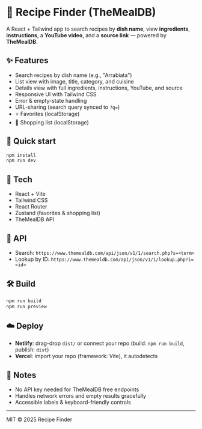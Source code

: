 # 🍳 Recipe Finder (TheMealDB)

A React + Tailwind app to search recipes by **dish name**, view **ingredients**, **instructions**, a **YouTube video**, and a **source link** — powered by **TheMealDB**.

## ✨ Features
- Search recipes by dish name (e.g., "Arrabiata")
- List view with image, title, category, and cuisine
- Details view with full ingredients, instructions, YouTube, and source
- Responsive UI with Tailwind CSS
- Error & empty-state handling
- URL-sharing (search query synced to `?q=`)
- ⭐ Favorites (localStorage)
- 📝 Shopping list (localStorage)

## 🚀 Quick start
```bash
npm install
npm run dev
```

## 🧩 Tech
- React + Vite
- Tailwind CSS
- React Router
- Zustand (favorites & shopping list)
- TheMealDB API

## 🔗 API
- Search: `https://www.themealdb.com/api/json/v1/1/search.php?s=<term>`
- Lookup by ID: `https://www.themealdb.com/api/json/v1/1/lookup.php?i=<id>`

## 🛠 Build
```bash
npm run build
npm run preview
```

## ☁️ Deploy
- **Netlify**: drag-drop `dist/` or connect your repo (build: `npm run build`, publish: `dist`)
- **Vercel**: import your repo (framework: Vite), it autodetects

## 🧪 Notes
- No API key needed for TheMealDB free endpoints
- Handles network errors and empty results gracefully
- Accessible labels & keyboard-friendly controls

---

MIT © 2025 Recipe Finder
